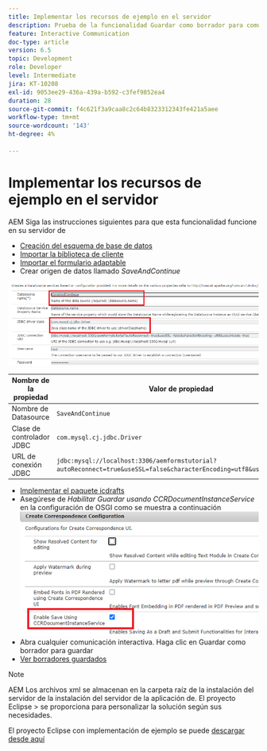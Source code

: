 ```yaml
---
title: Implementar los recursos de ejemplo en el servidor
description: Prueba de la funcionalidad Guardar como borrador para comunicaciones interactivas
feature: Interactive Communication
doc-type: article
version: 6.5
topic: Development
role: Developer
level: Intermediate
jira: KT-10208
exl-id: 9053ee29-436a-439a-b592-c3fef9852ea4
duration: 28
source-git-commit: f4c621f3a9caa8c2c64b8323312343fe421a5aee
workflow-type: tm+mt
source-wordcount: '143'
ht-degree: 4%

---
```


# Implementar los recursos de ejemplo en el servidor

AEM Siga las instrucciones siguientes para que esta funcionalidad funcione en su servidor de

* [Creación del esquema de base de datos](assets/icdrafts.sql)
* [Importar la biblioteca de cliente](assets/icdrafts.zip)
* [Importar el formulario adaptable](assets/SavedDraftsAdaptiveForm.zip)
* Crear origen de datos llamado _SaveAndContinue_

![Crear Source de datos](assets/data-source.png)

| Nombre de la propiedad | Valor de propiedad |
|---|---|
| Nombre de Datasource | `SaveAndContinue` |
| Clase de controlador JDBC | `com.mysql.cj.jdbc.Driver` |
| URL de conexión JDBC | `jdbc:mysql://localhost:3306/aemformstutorial?autoReconnect=true&useSSL=false&characterEncoding=utf8&useUnicode=true` |

* [Implementar el paquete icdrafts](assets/icdrafts.icdrafts.core-1.0-SNAPSHOT.jar)
* Asegúrese de _Habilitar Guardar usando CCRDocumentInstanceService_ en la configuración de OSGI como se muestra a continuación
  ![Habilitar borradores](assets/enable-drafts.png)
* Abra cualquier comunicación interactiva. Haga clic en Guardar como borrador para guardar
* [Ver borradores guardados](http://localhost:4502/content/dam/formsanddocuments/saveddrafts/jcr:content?wcmmode=disabled)

>[!NOTE]
>AEM Los archivos xml se almacenan en la carpeta raíz de la instalación del servidor de la instalación del servidor de la aplicación de. El proyecto Eclipse > se proporciona para personalizar la solución según sus necesidades.

El proyecto Eclipse con implementación de ejemplo se puede [descargar desde aquí](assets/icdrafts-eclipse-project.zip)
